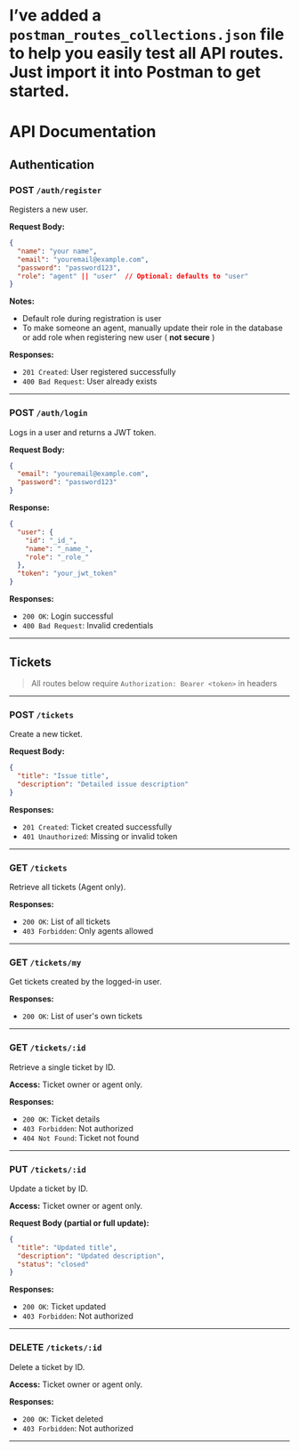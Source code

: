 # I’ve added a `postman_routes_collections.json` file to help you easily test all API routes. Just import it into Postman to get started.

# API Documentation

## Authentication

### POST `/auth/register`

Registers a new user.

**Request Body:**

```json
{
  "name": "your name",
  "email": "youremail@example.com",
  "password": "password123",
  "role": "agent" || "user"  // Optional: defaults to "user"
}
```

**Notes:**

- Default role during registration is user
- To make someone an agent, manually update their role in the database or add role when registering new user ( **not secure** )

**Responses:**

- `201 Created`: User registered successfully
- `400 Bad Request`: User already exists

---

### POST `/auth/login`

Logs in a user and returns a JWT token.

**Request Body:**

```json
{
  "email": "youremail@example.com",
  "password": "password123"
}
```

**Response:**

```json
{
  "user": {
    "id": "_id_",
    "name": "_name_",
    "role": "_role_"
  },
  "token": "your_jwt_token"
}
```

**Responses:**

- `200 OK`: Login successful
- `400 Bad Request`: Invalid credentials

---

## Tickets

> All routes below require `Authorization: Bearer <token>` in headers

---

### POST `/tickets`

Create a new ticket.

**Request Body:**

```json
{
  "title": "Issue title",
  "description": "Detailed issue description"
}
```

**Responses:**

- `201 Created`: Ticket created successfully
- `401 Unauthorized`: Missing or invalid token

---

### GET `/tickets`

Retrieve all tickets (Agent only).

**Responses:**

- `200 OK`: List of all tickets
- `403 Forbidden`: Only agents allowed

---

### GET `/tickets/my`

Get tickets created by the logged-in user.

**Responses:**

- `200 OK`: List of user's own tickets

---

### GET `/tickets/:id`

Retrieve a single ticket by ID.

**Access:** Ticket owner or agent only.

**Responses:**

- `200 OK`: Ticket details
- `403 Forbidden`: Not authorized
- `404 Not Found`: Ticket not found

---

### PUT `/tickets/:id`

Update a ticket by ID.

**Access:** Ticket owner or agent only.

**Request Body (partial or full update):**

```json
{
  "title": "Updated title",
  "description": "Updated description",
  "status": "closed"
}
```

**Responses:**

- `200 OK`: Ticket updated
- `403 Forbidden`: Not authorized

---

### DELETE `/tickets/:id`

Delete a ticket by ID.

**Access:** Ticket owner or agent only.

**Responses:**

- `200 OK`: Ticket deleted
- `403 Forbidden`: Not authorized

---
